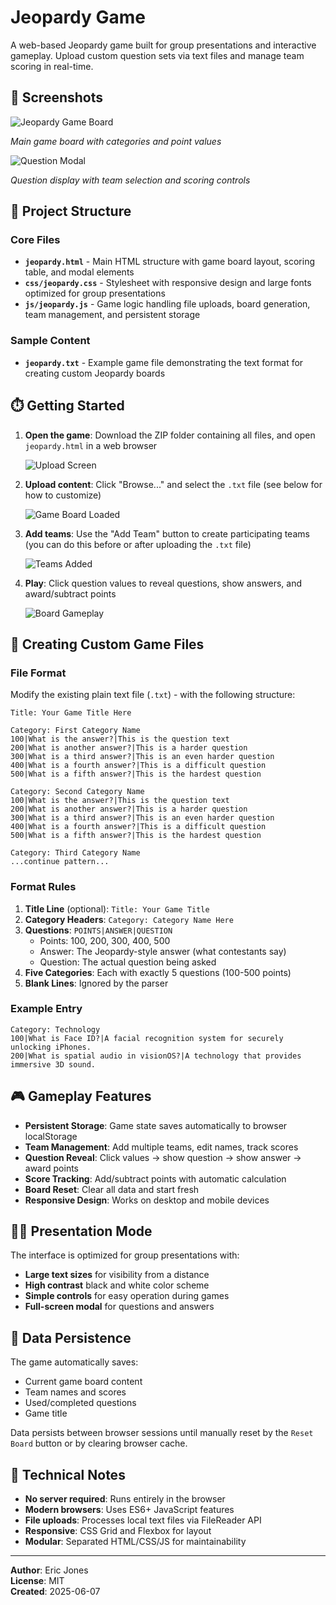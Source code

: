 # Jeopardy Game

A web-based Jeopardy game built for group presentations and interactive gameplay. Upload custom question sets via text files and manage team scoring in real-time.

## 📸 Screenshots
![Jeopardy Game Board](screenshots/game-board.png)

*Main game board with categories and point values*

![Question Modal](screenshots/question-modal.png)

*Question display with team selection and scoring controls*

## 📁 Project Structure

### Core Files

- **`jeopardy.html`** - Main HTML structure with game board layout, scoring table, and modal elements
- **`css/jeopardy.css`** - Stylesheet with responsive design and large fonts optimized for group presentations
- **`js/jeopardy.js`** - Game logic handling file uploads, board generation, team management, and persistent storage

### Sample Content

- **`jeopardy.txt`** - Example game file demonstrating the text format for creating custom Jeopardy boards

## ⏱️ Getting Started

1. **Open the game**: Download the ZIP folder containing all files, and open `jeopardy.html` in a web browser

    ![Upload Screen](screenshots/upload-screen.png)
2. **Upload content**: Click "Browse..." and select the `.txt` file (see below for how to customize)

    ![Game Board Loaded](screenshots/board-loaded.png)
3. **Add teams**: Use the "Add Team" button to create participating teams (you can do this before or after uploading the `.txt` file)
    
    ![Teams Added](screenshots/teams-added.png)
4. **Play**: Click question values to reveal questions, show answers, and award/subtract points

    ![Board Gameplay](screenshots/board-gameplay.png)

## 📝 Creating Custom Game Files

### File Format

Modify the existing plain text file (`.txt`) - with the following structure:

```
Title: Your Game Title Here

Category: First Category Name
100|What is the answer?|This is the question text
200|What is another answer?|This is a harder question
300|What is a third answer?|This is an even harder question
400|What is a fourth answer?|This is a difficult question
500|What is a fifth answer?|This is the hardest question

Category: Second Category Name
100|What is the answer?|This is the question text
200|What is another answer?|This is a harder question
300|What is a third answer?|This is an even harder question
400|What is a fourth answer?|This is a difficult question
500|What is a fifth answer?|This is the hardest question

Category: Third Category Name
...continue pattern...
```

### Format Rules

1. **Title Line** (optional): `Title: Your Game Title`
2. **Category Headers**: `Category: Category Name Here`
3. **Questions**: `POINTS|ANSWER|QUESTION`
   - Points: 100, 200, 300, 400, 500
   - Answer: The Jeopardy-style answer (what contestants say)
   - Question: The actual question being asked
4. **Five Categories**: Each with exactly 5 questions (100-500 points)
5. **Blank Lines**: Ignored by the parser

### Example Entry
```
Category: Technology
100|What is Face ID?|A facial recognition system for securely unlocking iPhones.
200|What is spatial audio in visionOS?|A technology that provides immersive 3D sound.
```

## 🎮 Gameplay Features

- **Persistent Storage**: Game state saves automatically to browser localStorage
- **Team Management**: Add multiple teams, edit names, track scores
- **Question Reveal**: Click values → show question → show answer → award points
- **Score Tracking**: Add/subtract points with automatic calculation
- **Board Reset**: Clear all data and start fresh
- **Responsive Design**: Works on desktop and mobile devices

## 👩‍🏫 Presentation Mode

The interface is optimized for group presentations with:
- **Large text sizes** for visibility from a distance
- **High contrast** black and white color scheme
- **Simple controls** for easy operation during games
- **Full-screen modal** for questions and answers

## 💾 Data Persistence

The game automatically saves:
- Current game board content
- Team names and scores  
- Used/completed questions
- Game title

Data persists between browser sessions until manually reset by the `Reset Board` button or by clearing browser cache.

## 🔧 Technical Notes

- **No server required**: Runs entirely in the browser
- **Modern browsers**: Uses ES6+ JavaScript features
- **File uploads**: Processes local text files via FileReader API
- **Responsive**: CSS Grid and Flexbox for layout
- **Modular**: Separated HTML/CSS/JS for maintainability

---

**Author**: Eric Jones  
**License**: MIT  
**Created**: 2025-06-07